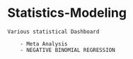# Statistics-Modeling

    Various statistical Dashboard
       
        - Meta Analysis
        - NEGATIVE BINOMIAL REGRESSION 

